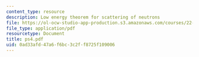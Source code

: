 ```yaml
---
content_type: resource
description: Low energy theorem for scattering of neutrons
file: https://ol-ocw-studio-app-production.s3.amazonaws.com/courses/22-101-applied-nuclear-physics-fall-2003/0ad33afd47a6f6bc3c2ff8725f109006_ps4.pdf
file_type: application/pdf
resourcetype: Document
title: ps4.pdf
uid: 0ad33afd-47a6-f6bc-3c2f-f8725f109006
---
```

